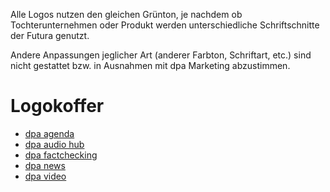 Alle Logos nutzen den gleichen Grünton, je nachdem ob Tochterunternehmen oder Produkt werden unterschiedliche Schriftschnitte der Futura genutzt.

Andere Anpassungen jeglicher Art (anderer Farbton, Schriftart, etc.) sind nicht gestattet bzw. in Ausnahmen mit dpa Marketing abzustimmen.


# Logokoffer
- [dpa agenda](https://devel-designkit.dpa-id.de/api/v1/tree/Logos/dpa-Produkte/dpa_agenda.zip)
- [dpa audio hub](https://devel-designkit.dpa-id.de/api/v1/tree/Logos/dpa-Produkte/dpa_audiohub.zip)
- [dpa factchecking](https://devel-designkit.dpa-id.de/api/v1/tree/Logos/dpa-Produkte/dpa_factchecking.zip)
- [dpa news](https://devel-designkit.dpa-id.de/api/v1/tree/Logos/dpa-Produkte/dpa_news.zip)
- [dpa video](https://devel-designkit.dpa-id.de/api/v1/tree/Logos/dpa-Produkte/dpa_video.zip)